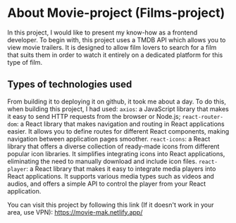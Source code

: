 # About Movie-project (Films-project)

In this project, I would like to present my know-how as a frontend developer. To begin with, this project uses a TMDB API which allows you to view movie trailers. It is designed to allow film lovers to search for a film that suits them in order to watch it entirely on a dedicated platform for this type of film.

## Types of technologies used
From building it to deploying it on github, it took me about a day. To do this, when building this project, I had used:
`axios`: a JavaScript library that makes it easy to send HTTP requests from the browser or Node.js;
`react-router-dom`: a React library that makes navigation and routing in React applications easier. It allows you to define routes for different React components, making navigation between application pages smoother.
`react-icons`: a React library that offers a diverse collection of ready-made icons from different popular icon libraries. It simplifies integrating icons into React applications, eliminating the need to manually download and include icon files.
`react-player`: a React library that makes it easy to integrate media players into React applications. It supports various media types such as videos and audios, and offers a simple API to control the player from your React application.

You can visit this project by following this link (If it doesn't work in your area, use VPN): https://movie-mak.netlify.app/    

